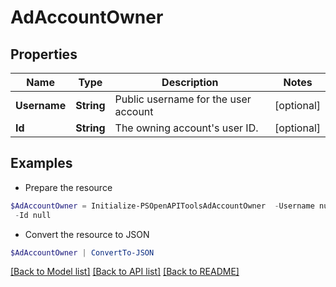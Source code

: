 # AdAccountOwner
## Properties

Name | Type | Description | Notes
------------ | ------------- | ------------- | -------------
**Username** | **String** | Public username for the user account | [optional] 
**Id** | **String** | The owning account&#39;s user ID. | [optional] 

## Examples

- Prepare the resource
```powershell
$AdAccountOwner = Initialize-PSOpenAPIToolsAdAccountOwner  -Username null `
 -Id null
```

- Convert the resource to JSON
```powershell
$AdAccountOwner | ConvertTo-JSON
```

[[Back to Model list]](../README.md#documentation-for-models) [[Back to API list]](../README.md#documentation-for-api-endpoints) [[Back to README]](../README.md)

